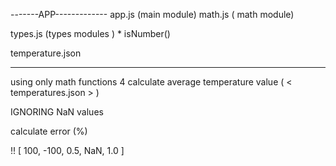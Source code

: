 -------APP-------------
app.js    (main module)
math.js   ( math module)

types.js  (types modules )
            * isNumber()


temperature.json






------------------------
using only math functions 4
calculate average temperature value ( < temperatures.json > )

IGNORING NaN values

calculate error (%)

!! [ 100, -100, 0.5, NaN, 1.0 ]